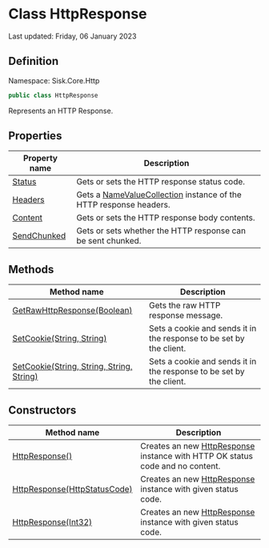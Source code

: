 # Class HttpResponse
Last updated: Friday, 06 January 2023

## Definition
Namespace: Sisk.Core.Http

```csharp
public class HttpResponse
```

Represents an HTTP Response.

## Properties

| Property name | Description |
| --- | --- |
| [Status](/spec/Sisk/Core/Http/HttpResponse/Status) | Gets or sets the HTTP response status code. | 
| [Headers](/spec/Sisk/Core/Http/HttpResponse/Headers) | Gets a [NameValueCollection](/spec/System/Collections/Specialized/NameValueCollection) instance of the HTTP response headers. | 
| [Content](/spec/Sisk/Core/Http/HttpResponse/Content) | Gets or sets the HTTP response body contents. | 
| [SendChunked](/spec/Sisk/Core/Http/HttpResponse/SendChunked) | Gets or sets whether the HTTP response can be sent chunked. | 

## Methods

| Method name | Description |
| --- | --- |
| [GetRawHttpResponse(Boolean)](/spec/Sisk/Core/Http/HttpResponse/GetRawHttpResponse--Boolean) | Gets the raw HTTP response message. | 
| [SetCookie(String, String)](/spec/Sisk/Core/Http/HttpResponse/SetCookie--String-String) | Sets a cookie and sends it in the response to be set by the client. | 
| [SetCookie(String, String, String, String)](/spec/Sisk/Core/Http/HttpResponse/SetCookie--String-String-String-String) | Sets a cookie and sends it in the response to be set by the client. | 

## Constructors

| Method name | Description |
| --- | --- |
| [HttpResponse()](/spec/Sisk/Core/Http/HttpResponse/_ctor--) | Creates an new [HttpResponse](/spec/Sisk/Core/Http/HttpResponse) instance with HTTP OK status code and no content. | 
| [HttpResponse(HttpStatusCode)](/spec/Sisk/Core/Http/HttpResponse/_ctor--HttpStatusCode) | Creates an new [HttpResponse](/spec/Sisk/Core/Http/HttpResponse) instance with given status code. | 
| [HttpResponse(Int32)](/spec/Sisk/Core/Http/HttpResponse/_ctor--Int32) | Creates an new [HttpResponse](/spec/Sisk/Core/Http/HttpResponse) instance with given status code. | 

